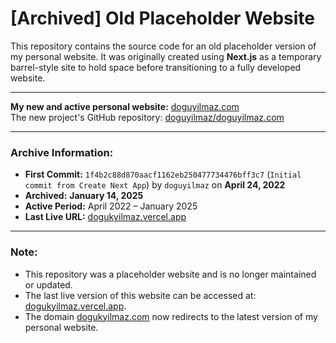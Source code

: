 # [Archived] Old Placeholder Website

This repository contains the source code for an old placeholder version of my personal website. It was originally created using **Next.js** as a temporary barrel-style site to hold space before transitioning to a fully developed website.

---

**My new and active personal website:** [doguyilmaz.com](https://doguyilmaz.com)  
The new project's GitHub repository: [doguyilmaz/doguyilmaz.com](https://github.com/doguyilmaz/doguyilmaz.com)

---

### Archive Information:
- **First Commit:** `1f4b2c88d870aacf1162eb250477734476bff3c7` (`Initial commit from Create Next App`) by `doguyilmaz` on **April 24, 2022**  
- **Archived:** **January 14, 2025**  
- **Active Period:** April 2022 – January 2025  
- **Last Live URL:** [dogukyilmaz.vercel.app](https://dogukyilmaz.vercel.app)  

---

### Note:
- This repository was a placeholder website and is no longer maintained or updated.  
- The last live version of this website can be accessed at: [dogukyilmaz.vercel.app](https://dogukyilmaz.vercel.app).  
- The domain [dogukyilmaz.com](https://dogukyilmaz.com) now redirects to the latest version of my personal website.
